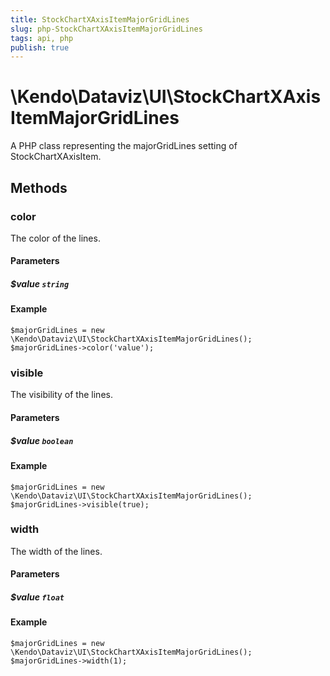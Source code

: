 ```yaml
---
title: StockChartXAxisItemMajorGridLines
slug: php-StockChartXAxisItemMajorGridLines
tags: api, php
publish: true
---
```


# \Kendo\Dataviz\UI\StockChartXAxisItemMajorGridLines

A PHP class representing the majorGridLines setting of StockChartXAxisItem.


## Methods

### color
The color of the lines.
#### Parameters

##### $value `string`



#### Example 
    $majorGridLines = new \Kendo\Dataviz\UI\StockChartXAxisItemMajorGridLines();
    $majorGridLines->color('value');

### visible
The visibility of the lines.
#### Parameters

##### $value `boolean`



#### Example 
    $majorGridLines = new \Kendo\Dataviz\UI\StockChartXAxisItemMajorGridLines();
    $majorGridLines->visible(true);

### width
The width of the lines.
#### Parameters

##### $value `float`



#### Example 
    $majorGridLines = new \Kendo\Dataviz\UI\StockChartXAxisItemMajorGridLines();
    $majorGridLines->width(1);

